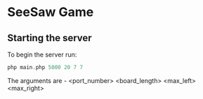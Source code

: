 # SeeSaw Game

## Starting the server
To begin the server run:
```php
php main.php 5000 20 7 7
```
The arguments are - <port_number> <board_length> <max_left> <max_right>


